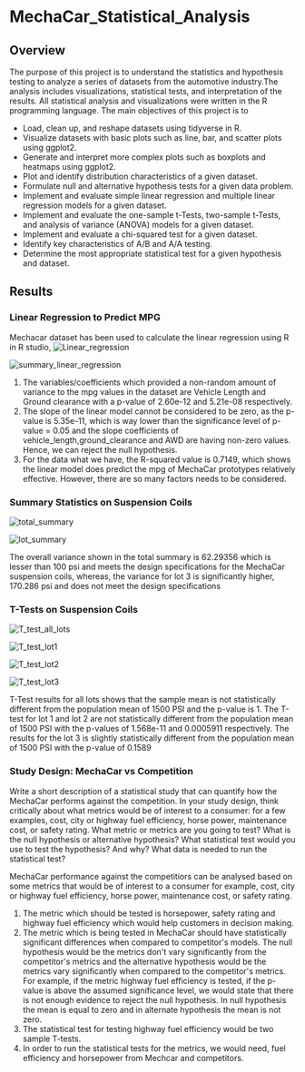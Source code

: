 # MechaCar_Statistical_Analysis
## Overview
The purpose of this project is to understand the statistics and hypothesis testing to analyze a series of datasets from the automotive industry.The analysis includes visualizations, statistical tests, and interpretation of the results. All statistical analysis and visualizations were written in the R programming language. The main objectives of this project is to
* Load, clean up, and reshape datasets using tidyverse in R.
* Visualize datasets with basic plots such as line, bar, and scatter plots using ggplot2.
* Generate and interpret more complex plots such as boxplots and heatmaps using ggplot2.
* Plot and identify distribution characteristics of a given dataset.
* Formulate null and alternative hypothesis tests for a given data problem.
* Implement and evaluate simple linear regression and multiple linear regression models for a given dataset.
* Implement and evaluate the one-sample t-Tests, two-sample t-Tests, and analysis of variance (ANOVA) models for a given dataset.
* Implement and evaluate a chi-squared test for a given dataset.
* Identify key characteristics of A/B and A/A testing.
* Determine the most appropriate statistical test for a given hypothesis and dataset.

## Results
### Linear Regression to Predict MPG
Mechacar dataset has been used to calculate the linear regression using R in R studio, 
![Linear_regression](https://user-images.githubusercontent.com/108298416/195654424-a02e18e6-8891-49bd-8dd8-161b7f400949.PNG)

![summary_linear_regression](https://user-images.githubusercontent.com/108298416/195654486-8c1e16a5-ca77-4369-8388-df6b375eb22b.PNG)

1. The variables/coefficients which provided a non-random amount of variance to the mpg values in the dataset are Vehicle Length and 
Ground clearance with a p-value of 2.60e-12 and 5.21e-08 respectively.
2. The slope of the linear model cannot be considered to be zero, as the p-value is 5.35e-11, which is way lower than the significance level of p-value = 0.05 and the slope coefficients of vehicle_length,ground_clearance and AWD are having non-zero values. Hence, we can reject the null hypothesis.
3. For the data what we have, the R-squared value is 0.7149, which shows the linear model does predict the mpg of MechaCar prototypes relatively effective. However, there are so many factors needs to be considered.

### Summary Statistics on Suspension Coils

![total_summary](https://user-images.githubusercontent.com/108298416/195660559-74f6134e-eb44-4c23-a25e-88ff189471aa.PNG)

![lot_summary](https://user-images.githubusercontent.com/108298416/195660677-e7449ef6-9abe-4bde-a5ba-5e013086143a.PNG)

The overall variance shown in the total summary is 62.29356 which is lesser than 100 psi and meets the design specifications for the MechaCar suspension coils, whereas, the variance for lot 3 is significantly higher, 170.286 psi and does not meet the design specifications

### T-Tests on Suspension Coils

![T_test_all_lots](https://user-images.githubusercontent.com/108298416/195662109-45f65ae1-8cc2-42cc-ae6e-8567f205f34d.PNG)

![T_test_lot1](https://user-images.githubusercontent.com/108298416/195662433-b3568747-bd51-4b7d-ae94-29e9e93f4d28.PNG)

![T_test_lot2](https://user-images.githubusercontent.com/108298416/195662461-0823b027-144e-4f97-8a6c-60aeb4aea1cf.PNG)

![T_test_lot3](https://user-images.githubusercontent.com/108298416/195662482-947c3d4e-9a31-43a7-88a4-3d3e91603a9b.PNG)

T-Test results for all lots shows that the sample mean is not statistically different from the population mean of 1500 PSI and the p-value is 1. The T-test for lot 1 and lot 2 are not statistically different from the population mean of 1500 PSI with the p-values of 1.568e-11 and  0.0005911 respectively. The results for the lot 3 is slightly statistically different from the population mean of 1500 PSI with the p-value of 0.1589

### Study Design: MechaCar vs Competition
Write a short description of a statistical study that can quantify how the MechaCar performs against the competition. In your study design, think critically about what metrics would be of interest to a consumer: for a few examples, cost, city or highway fuel efficiency, horse power, maintenance cost, or safety rating.
What metric or metrics are you going to test?
What is the null hypothesis or alternative hypothesis?
What statistical test would you use to test the hypothesis? And why?
What data is needed to run the statistical test?

MechaCar performance against the competitiors can be analysed based on some metrics that would be of interest to a consumer for example, cost, city or highway fuel efficiency, horse power, maintenance cost, or safety rating.
1. The metric which should be tested is horsepower, safety rating and highway fuel efficiency which would help customers in decision making.
2. The metric which is being tested in MechaCar should have statistically significant differences when compared to competitor's models. The null hypothesis would  be the metrics don't vary significantly from the competitor's metrics and the alternative hypothesis would be the metrics vary significantly when compared to the competitor's metrics. For example, if the metric highway fuel efficiency is tested, if the p-value is above the assumed significance level, we would state that there is not enough evidence to reject the null hypothesis. In null hypothesis the mean is equal to zero and in alternate hypothesis the mean is not zero.
3. The statistical test for testing highway fuel efficiency would be two sample T-tests.
4. In order to run the statistical tests for the metrics, we would need, fuel efficiency and horsepower from Mechcar and competitors.




